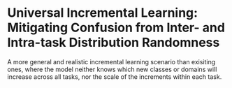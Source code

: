 # Universal Incremental Learning: Mitigating Confusion from Inter- and Intra-task Distribution Randomness
A more general and realistic incremental learning scenario than exisiting ones, where the model neither knows which new classes or domains will increase across all tasks, nor the scale of the increments within each task.
